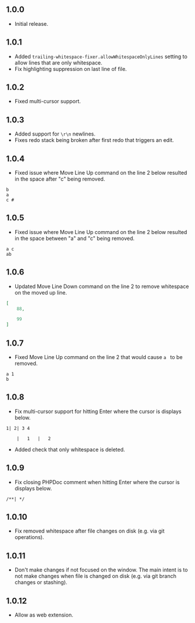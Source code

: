 ## 1.0.0
- Initial release.

## 1.0.1
- Added `trailing-whitespace-fixer.allowWhitespaceOnlyLines` setting to allow lines that are only whitespace.
- Fix highlighting suppression on last line of file.

## 1.0.2
- Fixed multi-cursor support.

## 1.0.3
- Added support for `\r\n` newlines.
- Fixes redo stack being broken after first redo that triggers an edit.

## 1.0.4
- Fixed issue where Move Line Up command on the line 2 below resulted in the space after "c" being removed.

```
b
a
c #
```

## 1.0.5
- Fixed issue where Move Line Up command on the line 2 below resulted in the space between "a" and "c" being removed.

```
a c
ab
```

## 1.0.6
- Updated Move Line Down command on the line 2 to remove whitespace on the moved up line.

```json
[
	88,

	99
]
```

## 1.0.7
- Fixed Move Line Up command on the line 2 that would cause `a ` to be removed.
```
a 1
b
```

## 1.0.8
- Fix multi-cursor support for hitting Enter where the cursor is displays below.
```
1| 2| 3 4
```
```
	|	1	|	2
```
- Added check that only whitespace is deleted.

## 1.0.9
- Fix closing PHPDoc comment when hitting Enter where the cursor is displays below.
```
/**| */
```

## 1.0.10
- Fix removed whitespace after file changes on disk (e.g. via git operations).

## 1.0.11
- Don't make changes if not focused on the window. The main intent is to not make changes when file is changed on disk (e.g. via git branch changes or stashing).

## 1.0.12
- Allow as web extension.

